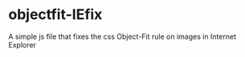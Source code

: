 # objectfit-IEfix
A simple js file that fixes the css Object-Fit rule on images in Internet Explorer
